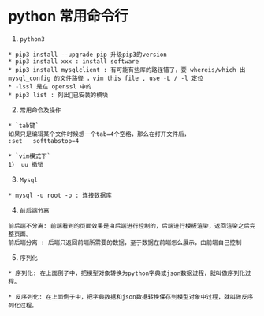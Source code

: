 # python 常用命令行
1. `python3`
```
* pip3 install --upgrade pip 升级pip3的version
* pip3 install xxx : install software
* pip3 install mysqlclient : 有可能有些库的路径错了，要 whereis/which 出 mysql_config 的文件路径 ，vim this file , use -L / -l 定位
* -lssl 是在 openssl 中的
* pip3 list : 列出已安装的模块
```
2. `常用命令及操作`
```
* `tab键`
如果只是编辑某个文件时候想一个tab=4个空格，那么在打开文件后，
:set   softtabstop=4

* `vim模式下`
1） uu 撤销
```
3. `Mysql`
```
* mysql -u root -p : 连接数据库
```
4. `前后端分离`
```
前后端不分离: 前端看到的页面效果是由后端进行控制的，后端进行模板渲染，返回渲染之后完整页面。
前后端分离 : 后端只返回前端所需要的数据，至于数据在前端怎么展示，由前端自己控制
```
5. `序列化`
```
* 序列化: 在上面例子中，把模型对象转换为python字典或json数据过程，就叫做序列化过程。

* 反序列化: 在上面例子中，把字典数据和json数据转换保存到模型对象中过程，就叫做反序列化过程。
```
